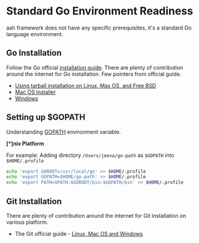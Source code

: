 # Standard Go Environment Readiness

aah framework does not have any specific prerequisites, it's a standard Go language environment.

## Go Installation

Follow the Go official [installation guide](https://golang.org/doc/install). There are plenty of contribution around the internet for Go installation. Few pointers from official guide.

  * [Using tarball installation on Linux, Max OS, and Free BSD](https://golang.org/doc/install#install)
  * [Mac OS Installer](https://golang.org/doc/install#osx)
  * [Windows](https://golang.org/doc/install#windows)

## Setting up $GOPATH

Understanding [GOPATH](https://github.com/golang/go/wiki/GOPATH) environment variable.

**[*]nix Platform**

For example: Adding directory `/Users/jeeva/go-path` as `$GOPATH` into `$HOME/.profile`

```bash
echo 'export GOROOT=/usr/local/go' >> $HOME/.profile
echo 'export GOPATH=$HOME/go-path' >> $HOME/.profile
echo 'export PATH=$PATH:$GOROOT/bin:$GOPATH/bin' >> $HOME/.profile
```

## Git Installation

There are plenty of contribution around the internet for Git installation on various platform.

  * The Git official guide - [Linux, Mac OS and Windows](https://git-scm.com/book/en/v2/Getting-Started-Installing-Git)
